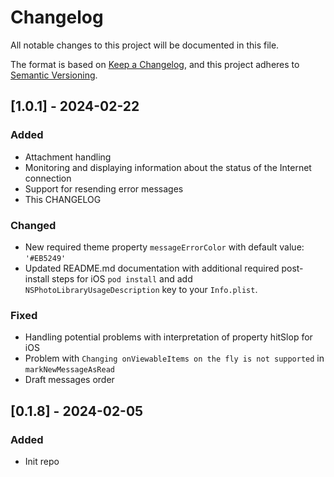 # Changelog

All notable changes to this project will be documented in this file.

The format is based on [Keep a Changelog](https://keepachangelog.com/en/1.1.0/),
and this project adheres to [Semantic Versioning](https://semver.org/spec/v2.0.0.html).

## [1.0.1] - 2024-02-22

### Added

- Attachment handling
- Monitoring and displaying information about the status of the Internet connection
- Support for resending error messages
- This CHANGELOG

### Changed

- New required theme property ```messageErrorColor``` with default value: ```'#EB5249'```
- Updated README.md documentation with additional required post-install steps for iOS  ```pod install``` and add ```NSPhotoLibraryUsageDescription``` key to your ```Info.plist```.

### Fixed

- Handling potential problems with interpretation of property hitSlop for iOS
- Problem with ```Changing onViewableItems on the fly is not supported``` in ```markNewMessageAsRead```
- Draft messages order

## [0.1.8] - 2024-02-05

### Added
- Init repo
